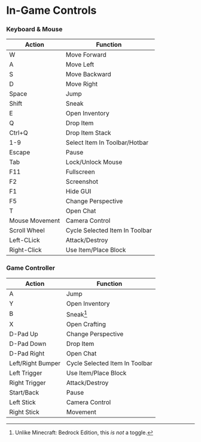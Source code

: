 # In-Game Controls

### Keyboard & Mouse
| Action | Function |
| --- | --- |
| W | Move Forward |
| A | Move Left |
| S | Move Backward |
| D | Move Right |
| Space | Jump |
| Shift | Sneak |
| E | Open Inventory |
| Q | Drop Item |
| Ctrl+Q | Drop Item Stack |
| 1-9 | Select Item In Toolbar/Hotbar |
| Escape | Pause |
| Tab | Lock/Unlock Mouse |
| F11 | Fullscreen |
| F2 | Screenshot |
| F1 | Hide GUI |
| F5 | Change Perspective |
| T | Open Chat |
| Mouse Movement | Camera Control |
| Scroll Wheel | Cycle Selected Item In Toolbar |
| Left-CLick | Attack/Destroy |
| Right-Click | Use Item/Place Block |

### Game Controller
| Action | Function |
| --- | --- |
| A | Jump |
| Y | Open Inventory |
| B | Sneak[^1] |
| X | Open Crafting |
| D-Pad Up | Change Perspective |
| D-Pad Down | Drop Item |
| D-Pad Right | Open Chat |
| Left/Right Bumper | Cycle Selected Item In Toolbar |
| Left Trigger | Use Item/Place Block |
| Right Trigger | Attack/Destroy |
| Start/Back | Pause |
| Left Stick | Camera Control |
| Right Stick | Movement |

[^1]: Unlike Minecraft: Bedrock Edition, this *is not* a toggle.
